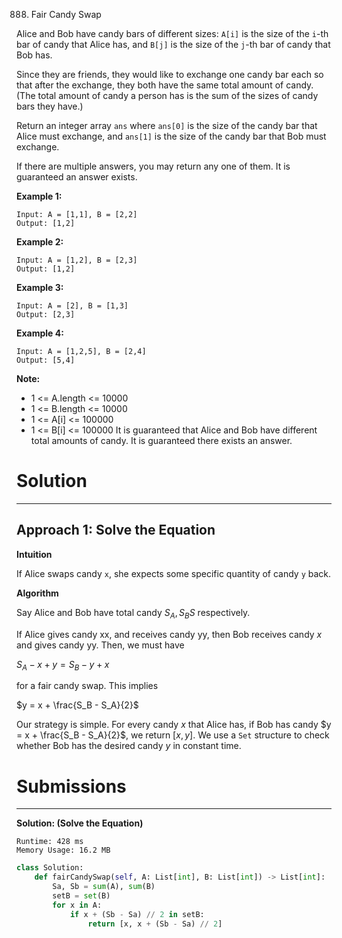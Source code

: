 888. Fair Candy Swap

Alice and Bob have candy bars of different sizes: `A[i]` is the size of the `i`-th bar of candy that Alice has, and `B[j]` is the size of the `j`-th bar of candy that Bob has.

Since they are friends, they would like to exchange one candy bar each so that after the exchange, they both have the same total amount of candy.  (The total amount of candy a person has is the sum of the sizes of candy bars they have.)

Return an integer array `ans` where `ans[0]` is the size of the candy bar that Alice must exchange, and `ans[1]` is the size of the candy bar that Bob must exchange.

If there are multiple answers, you may return any one of them.  It is guaranteed an answer exists.

 

**Example 1:**
```
Input: A = [1,1], B = [2,2]
Output: [1,2]
```

**Example 2:**
```
Input: A = [1,2], B = [2,3]
Output: [1,2]
```

**Example 3:**
```
Input: A = [2], B = [1,3]
Output: [2,3]
```

**Example 4:**
```
Input: A = [1,2,5], B = [2,4]
Output: [5,4]
```

**Note:**

* 1 <= A.length <= 10000
* 1 <= B.length <= 10000
* 1 <= A[i] <= 100000
* 1 <= B[i] <= 100000
It is guaranteed that Alice and Bob have different total amounts of candy.
It is guaranteed there exists an answer.

# Solution
---
## Approach 1: Solve the Equation
**Intuition**

If Alice swaps candy `x`, she expects some specific quantity of candy `y` back.

**Algorithm**

Say Alice and Bob have total candy $S_A, S_BS$ respectively.

If Alice gives candy xx, and receives candy yy, then Bob receives candy $x$ and gives candy yy. Then, we must have

$S_A - x + y = S_B - y + x$

for a fair candy swap. This implies

$y = x + \frac{S_B - S_A}{2}$
 

Our strategy is simple. For every candy $x$ that Alice has, if Bob has candy $y = x + \frac{S_B - S_A}{2}$, we return $[x, y]$. We use a `Set` structure to check whether Bob has the desired candy $y$ in constant time.

# Submissions
---
**Solution: (Solve the Equation)**
```
Runtime: 428 ms
Memory Usage: 16.2 MB
```
```python
class Solution:
    def fairCandySwap(self, A: List[int], B: List[int]) -> List[int]:
        Sa, Sb = sum(A), sum(B)
        setB = set(B)
        for x in A:
            if x + (Sb - Sa) // 2 in setB:
                return [x, x + (Sb - Sa) // 2]
```